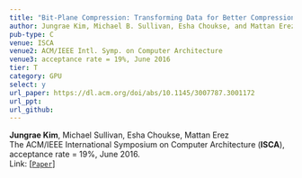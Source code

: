 ```yaml
---
title: "Bit-Plane Compression: Transforming Data for Better Compression in Many-core Architectures"
author: Jungrae Kim, Michael B. Sullivan, Esha Choukse, and Mattan Erez
pub-type: C
venue: ISCA
venue2: ACM/IEEE Intl. Symp. on Computer Architecture
venue3: acceptance rate = 19%, June 2016
tier: T
category: GPU
select: y
url_paper: https://dl.acm.org/doi/abs/10.1145/3007787.3001172
url_ppt:
url_github:
---
```


**Jungrae Kim**, Michael Sullivan, Esha Choukse, Mattan Erez<br>
The ACM/IEEE International Symposium on Computer Architecture (**ISCA**), acceptance rate = 19%, June 2016. <br>
Link: [[```Paper```](https://dl.acm.org/doi/abs/10.1145/3007787.3001172)]

